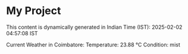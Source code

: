 # My Project

This content is dynamically generated in Indian Time (IST): 2025-02-02 04:57:08 IST


Current Weather in Coimbatore:
Temperature: 23.88 °C
Condition: mist

